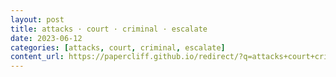 ```yaml
---
layout: post
title: attacks · court · criminal · escalate
date: 2023-06-12
categories: [attacks, court, criminal, escalate]
content_url: https://papercliff.github.io/redirect/?q=attacks+court+criminal+escalate&tbs=cdr:1,cd_min:6/11/2023,cd_max:6/13/2023
---
```

